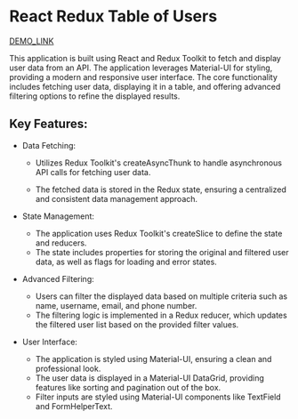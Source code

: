 # React Redux Table of Users

[DEMO_LINK](https://smart-redux-test.vercel.app/)

This application is built using React and Redux Toolkit to fetch and display user data from an API. The application leverages Material-UI for styling, providing a modern and responsive user interface. The core functionality includes fetching user data, displaying it in a table, and offering advanced filtering options to refine the displayed results.

## Key Features:

- Data Fetching:

  - Utilizes Redux Toolkit's createAsyncThunk to handle      asynchronous API calls for fetching user data.

  - The fetched data is stored in the Redux state, ensuring a  centralized and consistent data management approach.

- State Management:

  - The application uses Redux Toolkit's createSlice to define the state and reducers.
  - The state includes properties for storing the original and filtered user data, as well as flags for loading and error states.

- Advanced Filtering:

  - Users can filter the displayed data based on multiple criteria such as name, username, email, and phone number.
  - The filtering logic is implemented in a Redux reducer, which updates the filtered user list based on the provided filter values.

- User Interface:

  - The application is styled using Material-UI, ensuring a clean and professional look.
  - The user data is displayed in a Material-UI DataGrid, providing features like sorting and pagination out of the box.
  - Filter inputs are styled using Material-UI components like TextField and FormHelperText.